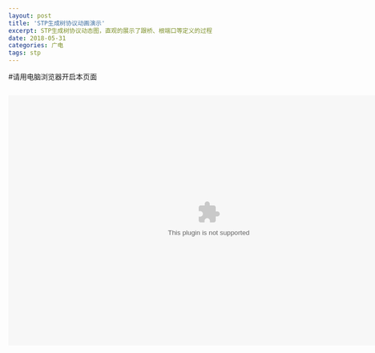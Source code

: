 ```yaml
---
layout: post
title: 'STP生成树协议动画演示'
excerpt: STP生成树协议动态图，直观的展示了跟桥、根端口等定义的过程
date: 2018-05-31
categories: 广电
tags: stp
---
```

 
#请用电脑浏览器开启本页面

<code>
<embed src="https://youyefu.github.io/assets/img/stp.swf" width="800" height="500"> 
